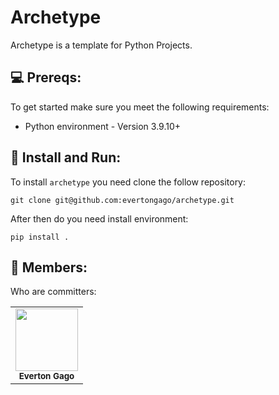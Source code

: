 # Archetype

Archetype is a template for Python Projects.

## 💻 Prereqs:

To get started make sure you meet the following requirements:

* Python environment - Version 3.9.10+

## 🚀 Install and Run:

To install `archetype` you need clone the follow repository:

```
git clone git@github.com:evertongago/archetype.git
```

After then do you need install environment:

```
pip install .
```

## 🤝 Members:

Who are committers:

<table>
  <tr>
    <td align="center">
      <img src="https://avatars.githubusercontent.com/u/6043071" width="100px;" /><br>
      <sub>
        <b>Everton Gago</b>
      </sub>
    </td>
  </tr>
</table>
